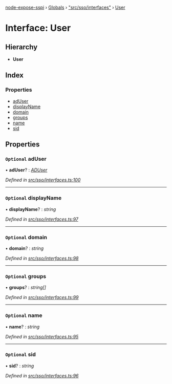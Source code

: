 [node-expose-sspi](../README.md) › [Globals](../globals.md) › ["src/sso/interfaces"](../modules/_src_sso_interfaces_.md) › [User](_src_sso_interfaces_.user.md)

# Interface: User

## Hierarchy

* **User**

## Index

### Properties

* [adUser](_src_sso_interfaces_.user.md#optional-aduser)
* [displayName](_src_sso_interfaces_.user.md#optional-displayname)
* [domain](_src_sso_interfaces_.user.md#optional-domain)
* [groups](_src_sso_interfaces_.user.md#optional-groups)
* [name](_src_sso_interfaces_.user.md#optional-name)
* [sid](_src_sso_interfaces_.user.md#optional-sid)

## Properties

### `Optional` adUser

• **adUser**? : *[ADUser](_src_sso_interfaces_.aduser.md)*

*Defined in [src/sso/interfaces.ts:100](https://github.com/jlguenego/node-expose-sspi/blob/cdfba3e/src/sso/interfaces.ts#L100)*

___

### `Optional` displayName

• **displayName**? : *string*

*Defined in [src/sso/interfaces.ts:97](https://github.com/jlguenego/node-expose-sspi/blob/cdfba3e/src/sso/interfaces.ts#L97)*

___

### `Optional` domain

• **domain**? : *string*

*Defined in [src/sso/interfaces.ts:98](https://github.com/jlguenego/node-expose-sspi/blob/cdfba3e/src/sso/interfaces.ts#L98)*

___

### `Optional` groups

• **groups**? : *string[]*

*Defined in [src/sso/interfaces.ts:99](https://github.com/jlguenego/node-expose-sspi/blob/cdfba3e/src/sso/interfaces.ts#L99)*

___

### `Optional` name

• **name**? : *string*

*Defined in [src/sso/interfaces.ts:95](https://github.com/jlguenego/node-expose-sspi/blob/cdfba3e/src/sso/interfaces.ts#L95)*

___

### `Optional` sid

• **sid**? : *string*

*Defined in [src/sso/interfaces.ts:96](https://github.com/jlguenego/node-expose-sspi/blob/cdfba3e/src/sso/interfaces.ts#L96)*
